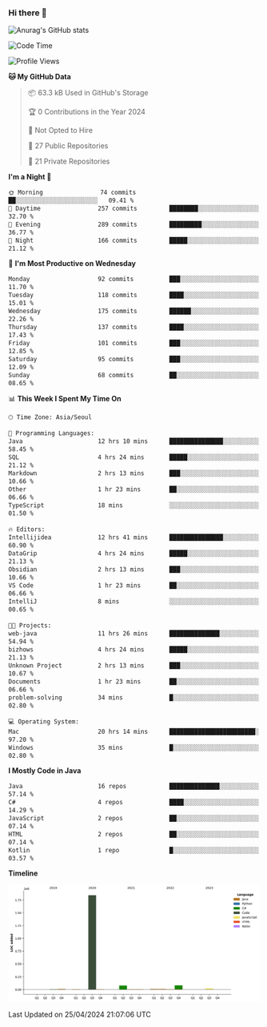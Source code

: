 ### Hi there 👋

![Anurag's GitHub stats](https://github-readme-stats.vercel.app/api?username=pllap&show_icons=true&theme=github_dark)

<!--START_SECTION:waka-->
![Code Time](http://img.shields.io/badge/Code%20Time-1%2C042%20hrs%2010%20mins-blue)

![Profile Views](http://img.shields.io/badge/Profile%20Views-0-blue)

**🐱 My GitHub Data** 

> 📦 63.3 kB Used in GitHub's Storage 
 > 
> 🏆 0 Contributions in the Year 2024
 > 
> 🚫 Not Opted to Hire
 > 
> 📜 27 Public Repositories 
 > 
> 🔑 21 Private Repositories 
 > 
**I'm a Night 🦉** 

```text
🌞 Morning                74 commits          ██░░░░░░░░░░░░░░░░░░░░░░░   09.41 % 
🌆 Daytime                257 commits         ████████░░░░░░░░░░░░░░░░░   32.70 % 
🌃 Evening                289 commits         █████████░░░░░░░░░░░░░░░░   36.77 % 
🌙 Night                  166 commits         █████░░░░░░░░░░░░░░░░░░░░   21.12 % 
```
📅 **I'm Most Productive on Wednesday** 

```text
Monday                   92 commits          ███░░░░░░░░░░░░░░░░░░░░░░   11.70 % 
Tuesday                  118 commits         ████░░░░░░░░░░░░░░░░░░░░░   15.01 % 
Wednesday                175 commits         ██████░░░░░░░░░░░░░░░░░░░   22.26 % 
Thursday                 137 commits         ████░░░░░░░░░░░░░░░░░░░░░   17.43 % 
Friday                   101 commits         ███░░░░░░░░░░░░░░░░░░░░░░   12.85 % 
Saturday                 95 commits          ███░░░░░░░░░░░░░░░░░░░░░░   12.09 % 
Sunday                   68 commits          ██░░░░░░░░░░░░░░░░░░░░░░░   08.65 % 
```


📊 **This Week I Spent My Time On** 

```text
🕑︎ Time Zone: Asia/Seoul

💬 Programming Languages: 
Java                     12 hrs 10 mins      ███████████████░░░░░░░░░░   58.45 % 
SQL                      4 hrs 24 mins       █████░░░░░░░░░░░░░░░░░░░░   21.12 % 
Markdown                 2 hrs 13 mins       ███░░░░░░░░░░░░░░░░░░░░░░   10.66 % 
Other                    1 hr 23 mins        ██░░░░░░░░░░░░░░░░░░░░░░░   06.66 % 
TypeScript               18 mins             ░░░░░░░░░░░░░░░░░░░░░░░░░   01.50 % 

🔥 Editors: 
Intellijidea             12 hrs 41 mins      ███████████████░░░░░░░░░░   60.90 % 
DataGrip                 4 hrs 24 mins       █████░░░░░░░░░░░░░░░░░░░░   21.13 % 
Obsidian                 2 hrs 13 mins       ███░░░░░░░░░░░░░░░░░░░░░░   10.66 % 
VS Code                  1 hr 23 mins        ██░░░░░░░░░░░░░░░░░░░░░░░   06.66 % 
IntelliJ                 8 mins              ░░░░░░░░░░░░░░░░░░░░░░░░░   00.65 % 

🐱‍💻 Projects: 
web-java                 11 hrs 26 mins      ██████████████░░░░░░░░░░░   54.94 % 
bizhows                  4 hrs 24 mins       █████░░░░░░░░░░░░░░░░░░░░   21.13 % 
Unknown Project          2 hrs 13 mins       ███░░░░░░░░░░░░░░░░░░░░░░   10.67 % 
Documents                1 hr 23 mins        ██░░░░░░░░░░░░░░░░░░░░░░░   06.66 % 
problem-solving          34 mins             █░░░░░░░░░░░░░░░░░░░░░░░░   02.80 % 

💻 Operating System: 
Mac                      20 hrs 14 mins      ████████████████████████░   97.20 % 
Windows                  35 mins             █░░░░░░░░░░░░░░░░░░░░░░░░   02.80 % 
```

**I Mostly Code in Java** 

```text
Java                     16 repos            ██████████████░░░░░░░░░░░   57.14 % 
C#                       4 repos             ████░░░░░░░░░░░░░░░░░░░░░   14.29 % 
JavaScript               2 repos             ██░░░░░░░░░░░░░░░░░░░░░░░   07.14 % 
HTML                     2 repos             ██░░░░░░░░░░░░░░░░░░░░░░░   07.14 % 
Kotlin                   1 repo              █░░░░░░░░░░░░░░░░░░░░░░░░   03.57 % 
```



**Timeline**

![Lines of Code chart](https://raw.githubusercontent.com/pllap/pllap/main/assets/bar_graph.png)


 Last Updated on 25/04/2024 21:07:06 UTC
<!--END_SECTION:waka-->


<!--
**pllap/pllap** is a ✨ _special_ ✨ repository because its `README.md` (this file) appears on your GitHub profile.

Here are some ideas to get you started:

- 🔭 I’m currently working on ...
- 🌱 I’m currently learning ...
- 👯 I’m looking to collaborate on ...
- 🤔 I’m looking for help with ...
- 💬 Ask me about ...
- 📫 How to reach me: ...
- 😄 Pronouns: ...
- ⚡ Fun fact: ...
-->
